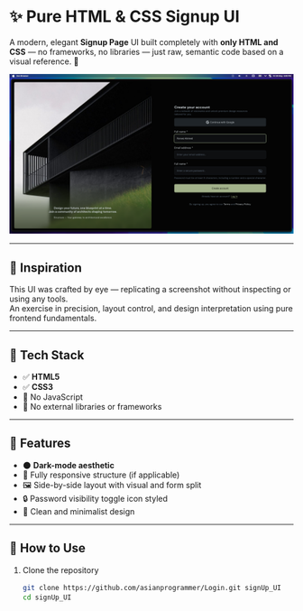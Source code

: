 # ✨ Pure HTML & CSS Signup UI

A modern, elegant **Signup Page** UI built completely with **only HTML and CSS** — no frameworks, no libraries — just raw, semantic code based on a visual reference. 🎯

![Screenshot](./Screenshot_20250530_180015.png)

---

## 🧠 Inspiration

This UI was crafted by eye — replicating a screenshot without inspecting or using any tools.  
An exercise in precision, layout control, and design interpretation using pure frontend fundamentals.

---

## 🔧 Tech Stack

- ✅ **HTML5**
- ✅ **CSS3**
- 🚫 No JavaScript
- 🚫 No external libraries or frameworks

---

## 📌 Features

- 🌑 **Dark-mode aesthetic**
- 🧩 Fully responsive structure (if applicable)
- 🖼️ Side-by-side layout with visual and form split
- 🔒 Password visibility toggle icon styled
- 🧼 Clean and minimalist design

---

## 🚀 How to Use

1. Clone the repository  
   ```bash
   git clone https://github.com/asianprogrammer/Login.git signUp_UI
   cd signUp_UI
   ```